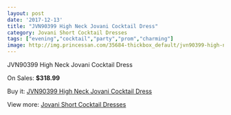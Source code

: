 ```yaml
---
layout: post
date: '2017-12-13'
title: "JVN90399 High Neck Jovani Cocktail Dress"
category: Jovani Short Cocktail Dresses
tags: ["evening","cocktail","party","prom","charming"]
image: http://img.princessan.com/35684-thickbox_default/jvn90399-high-neck-jovani-cocktail-dress.jpg
---
```

JVN90399 High Neck Jovani Cocktail Dress

On Sales: **$318.99**
<a href="https://www.princessan.com/en/16675-jvn90399-high-neck-jovani-cocktail-dress.html"><amp-img layout="responsive" width="600" height="600" src="//img.princessan.com/35684-thickbox_default/jvn90399-high-neck-jovani-cocktail-dress.jpg" alt="JVN90399 High Neck Jovani Cocktail Dress 0" /></a>
<a href="https://www.princessan.com/en/16675-jvn90399-high-neck-jovani-cocktail-dress.html"><amp-img layout="responsive" width="600" height="600" src="//img.princessan.com/35686-thickbox_default/jvn90399-high-neck-jovani-cocktail-dress.jpg" alt="JVN90399 High Neck Jovani Cocktail Dress 1" /></a>
<a href="https://www.princessan.com/en/16675-jvn90399-high-neck-jovani-cocktail-dress.html"><amp-img layout="responsive" width="600" height="600" src="//img.princessan.com/35685-thickbox_default/jvn90399-high-neck-jovani-cocktail-dress.jpg" alt="JVN90399 High Neck Jovani Cocktail Dress 2" /></a>

Buy it: [JVN90399 High Neck Jovani Cocktail Dress](https://www.princessan.com/en/16675-jvn90399-high-neck-jovani-cocktail-dress.html "JVN90399 High Neck Jovani Cocktail Dress")

View more: [Jovani Short Cocktail Dresses](https://www.princessan.com/en/139- "Jovani Short Cocktail Dresses")